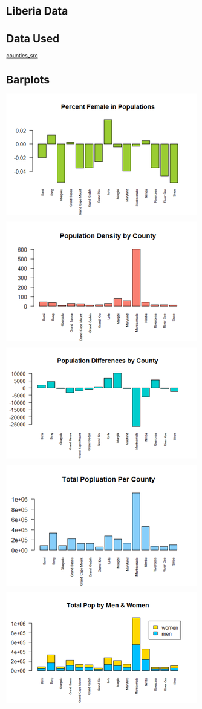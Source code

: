 # Liberia Data

# Data Used
[counties_src]()

# Barplots
![](percentfemale.png)

![](popdensity.png)

![](popdiffcounty.png)

![](totalpopcounty.png)

![](totmanwoman.png)
